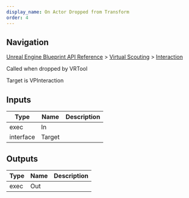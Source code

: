 ```yaml
---
display_name: On Actor Dropped from Transform
order: 4
---
```

## Navigation

[Unreal Engine Blueprint API Reference](https://dev.epicgames.com/documentation/en-us/unreal-engine/BlueprintAPI) > [Virtual Scouting](https://dev.epicgames.com/documentation/en-us/unreal-engine/BlueprintAPI/VirtualScouting) > [Interaction](https://dev.epicgames.com/documentation/en-us/unreal-engine/BlueprintAPI/VirtualScouting/Interaction)

Called when dropped by VRTool

Target is VPInteraction

## Inputs

| Type | Name | Description |
| --- | --- | --- |
| exec | In |  |
| interface | Target |  |

## Outputs

| Type | Name | Description |
| --- | --- | --- |
| exec | Out |  |
